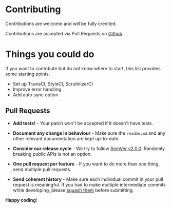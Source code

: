 # Contributing

Contributions are welcome and will be fully credited.

Contributions are accepted via Pull Requests on [Github](https://github.com/LifeOnScreen/laravel-quickbooks).

# Things you could do
If you want to contribute but do not know where to start, this list provides some starting points.
- Set up TravisCI, StyleCI, ScrutinizerCI
- Improve error handling
- Add auto sync option

## Pull Requests

- **Add tests!** - Your patch won't be accepted if it doesn't have tests.

- **Document any change in behaviour** - Make sure the `readme.md` and any other relevant documentation are kept up-to-date.

- **Consider our release cycle** - We try to follow [SemVer v2.0.0](http://semver.org/). Randomly breaking public APIs is not an option.

- **One pull request per feature** - If you want to do more than one thing, send multiple pull requests.

- **Send coherent history** - Make sure each individual commit in your pull request is meaningful. If you had to make multiple intermediate commits while developing, please [squash them](http://www.git-scm.com/book/en/v2/Git-Tools-Rewriting-History#Changing-Multiple-Commit-Messages) before submitting.


**Happy coding**!
